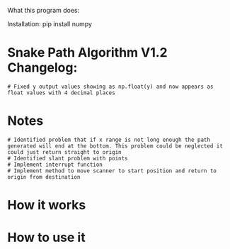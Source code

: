 What this program does:

Installation:
    pip install numpy

# Snake Path Algorithm V1.2 Changelog:
    # Fixed y output values showing as np.float(y) and now appears as float values with 4 decimal places

# Notes
    # Identified problem that if x range is not long enough the path generated will end at the bottom. This problem could be neglected it could just return straight to origin
    # Identified slant problem with points
    # Implement interrupt function
    # Implement method to move scanner to start position and return to origin from destination

# How it works

# How to use it